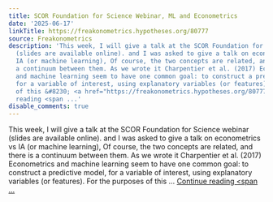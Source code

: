 ```yaml
---
title: SCOR Foundation for Science Webinar, ML and Econometrics
date: '2025-06-17'
linkTitle: https://freakonometrics.hypotheses.org/80777
source: Freakonometrics
description: 'This week, I will give a talk at the SCOR Foundation for Science webinar
  (slides are available online). and I was asked to give a talk on econometrics vs
  IA (or machine learning), Of course, the two concepts are related, and there is
  a continuum between them. As we wrote it Charpentier et al. (2017) Econometrics
  and machine learning seem to have one common goal: to construct a predictive model,
  for a variable of interest, using explanatory variables (or features). For the purposes
  of this &#8230; <a href="https://freakonometrics.hypotheses.org/80777" class="more-link">Continue
  reading <span ...'
disable_comments: true
---
```

This week, I will give a talk at the SCOR Foundation for Science webinar (slides are available online). and I was asked to give a talk on econometrics vs IA (or machine learning), Of course, the two concepts are related, and there is a continuum between them. As we wrote it Charpentier et al. (2017) Econometrics and machine learning seem to have one common goal: to construct a predictive model, for a variable of interest, using explanatory variables (or features). For the purposes of this &#8230; <a href="https://freakonometrics.hypotheses.org/80777" class="more-link">Continue reading <span ...